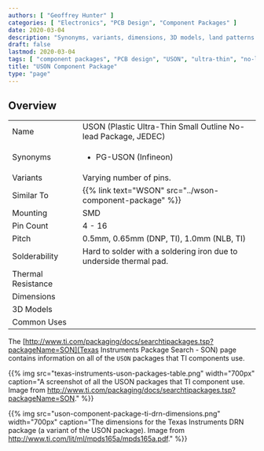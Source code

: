 ```yaml
---
authors: [ "Geoffrey Hunter" ]
categories: [ "Electronics", "PCB Design", "Component Packages" ]
date: 2020-03-04
description: "Synonyms, variants, dimensions, 3D models, land patterns and more info on the USON component package."
draft: false
lastmod: 2020-03-04
tags: [ "component packages", "PCB design", "USON", "ultra-thin", "no-lead", "packages" ]
title: "USON Component Package"
type: "page"
---
```


## Overview

<table>
  <tbody>
    <tr>
      <td>Name</td>
      <td>USON (Plastic Ultra-Thin Small Outline No-lead Package, JEDEC)</td>
    </tr>
    <tr>
      <td>Synonyms</td>
      <td>
        <ul>
          <li>PG-USON (Infineon)</li>
        </ul>
      </td>
    </tr>
    <tr>
      <td>Variants</td>
      <td>Varying number of pins.</td>
    </tr>
    <tr>
      <td>Similar To</td>
      <td>{{% link text="WSON" src="../wson-component-package" %}}</td>
    </tr>
    <tr>
      <td>Mounting</td>
      <td>SMD</td>
    </tr>
    <tr>
      <td>Pin Count</td>
      <td>4 - 16</td>
    </tr>
    <tr>
      <td>Pitch</td>
      <td>0.5mm, 0.65mm (DNP, TI), 1.0mm (NLB, TI)</td>
    </tr>
    <tr>
      <td>Solderability</td>
      <td>Hard to solder with a soldering iron due to underside thermal pad.</td>
    </tr>
    <tr>
      <td>Thermal Resistance</td>
      <td></td>
    </tr>
    <tr>
      <td>Dimensions</td>
      <td></td>
    </tr>
    <tr>
      <td>3D Models</td>
      <td>
        <ul>
        </ul>
      </td>
    </tr>
    <tr>
      <td>Common Uses</td>
      <td>
        <ul>
        </ul>
      </td>
    </tr>
  </tbody>
</table>

The [http://www.ti.com/packaging/docs/searchtipackages.tsp?packageName=SON](Texas Instruments Package Search - SON) page contains information on all of the `USON` packages that TI components use.

{{% img src="texas-instruments-uson-packages-table.png" width="700px" caption="A screenshot of all the USON packages that TI component use. Image from http://www.ti.com/packaging/docs/searchtipackages.tsp?packageName=SON." %}}

{{% img src="uson-component-package-ti-drn-dimensions.png" width="700px" caption="The dimensions for the Texas Instruments DRN package (a variant of the USON package). Image from http://www.ti.com/lit/ml/mpds165a/mpds165a.pdf." %}}